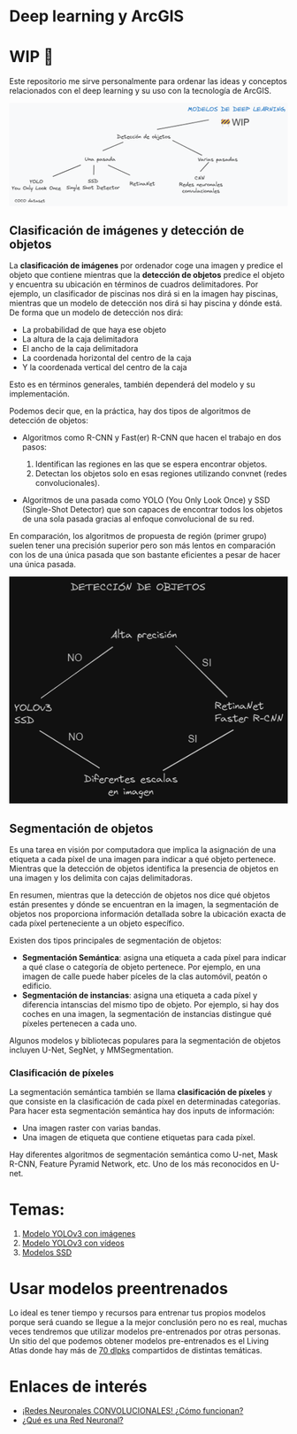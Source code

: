 # Deep learning y ArcGIS

# WIP 🚧

Este repositorio me sirve personalmente para ordenar las ideas y conceptos relacionados con el deep learning y su uso con la tecnología de ArcGIS. 

![](./YOLOv3-imagenes/images/schemaWIP.png)

## Clasificación de imágenes y detección de objetos
La **clasificación de imágenes** por ordenador coge una imagen y predice el objeto que contiene mientras que la **detección de objetos** predice el objeto y encuentra su ubicación en términos de cuadros delimitadores. Por ejemplo, un clasificador de piscinas nos dirá si en la imagen hay piscinas, mientras que un modelo de detección nos dirá si hay piscina y dónde está. De forma que un modelo de detección nos dirá:
- La probabilidad de que haya ese objeto
- La altura de la caja delimitadora
- El ancho de la caja delimitadora
- La coordenada horizontal del centro de la caja
- Y la coordenada vertical del centro de la caja

Esto es en términos generales, también dependerá del modelo y su implementación.

Podemos decir que, en la práctica, hay dos tipos de algoritmos de detección de objetos:
* Algoritmos como R-CNN y Fast(er) R-CNN que hacen el trabajo en dos pasos:
    1. Identifican las regiones en las que se espera encontrar objetos.
    2. Detectan los objetos solo en esas regiones utilizando convnet (redes convolucionales).

* Algoritmos de una pasada como YOLO (You Only Look Once) y SSD (Single-Shot Detector) que son capaces de encontrar todos los objetos de una sola pasada gracias al enfoque convolucional de su red. 

En comparación, los algoritmos de propuesta de región (primer grupo) suelen tener una precisión superior pero son más lentos en comparación con los de una única pasada que son bastante eficientes a pesar de hacer una única pasada. 


![Esquema para saber qué modelo de detección de objetos elegir](./assets/schema.png)


## Segmentación de objetos

Es una tarea en visión por computadora que implica la asignación de una etiqueta a cada píxel de una imagen para indicar a qué objeto pertenece. Mientras que la detección de objetos identifica la presencia de objetos en una imagen y los delimita con cajas delimitadoras. 

En resumen, mientras que la detección de objetos nos dice qué objetos están presentes y dónde se encuentran en la imagen, la segmentación de objetos nos proporciona información detallada sobre la ubicación exacta de cada píxel perteneciente a un objeto específico.

Existen dos tipos principales de segmentación de objetos:

- **Segmentación Semántica**: asigna una etiqueta a cada píxel para indicar a qué clase o categoría de objeto pertenece. Por ejemplo, en una imagen de calle puede haber píceles de la clas automóvil, peatón o edificio. 
- **Segmentación de instancias**: asigna una etiqueta a cada píxel y diferencia intanscias del mismo tipo de objeto. Por ejemplo, si hay dos coches en una imagen, la segmentación de instancias distingue qué píxeles pertenecen a cada uno. 

Algunos modelos y bibliotecas populares para la segmentación de objetos incluyen U-Net, SegNet, y MMSegmentation.

### Clasificación de píxeles

La segmentación semántica también se llama **clasificación de píxeles** y que consiste en la clasificación de cada píxel en determinadas categorías. Para hacer esta segmentación semántica hay dos inputs de información:
- Una imagen raster con varias bandas.
- Una imagen de etiqueta que contiene etiquetas para cada píxel. 

Hay diferentes algoritmos de segmentación semántica como U-net, Mask R-CNN, Feature Pyramid Network, etc. Uno de los más reconocidos en U-net. 


# Temas:
1. [Modelo YOLOv3 con imágenes](./YOLOv3-imagenes/Imagenes.md)
2. [Modelo YOLOv3 con vídeos](./YOLOv3-imagenes/Videos.md)
3. [Modelos SSD](./SSD/Intro.md)

# Usar modelos preentrenados

Lo ideal es tener tiempo y recursos para entrenar tus propios modelos porque será cuando se llegue a la mejor conclusión pero no es real, muchas veces tendremos que utilizar modelos pre-entrenados por otras personas. Un sitio del que podemos obtener modelos pre-entrenados es el Living Atlas donde hay más de [70 dlpks](https://livingatlas.arcgis.com/en/browse/?q=dlpk#q=dlpk&d=2) compartidos de distintas temáticas.




# Enlaces de interés
- [¡Redes Neuronales CONVOLUCIONALES! ¿Cómo funcionan?](https://www.youtube.com/watch?v=V8j1oENVz00&ab_channel=DotCSV)
- [¿Qué es una Red Neuronal?](https://www.youtube.com/watch?v=MRIv2IwFTPg&ab_channel=DotCSV)